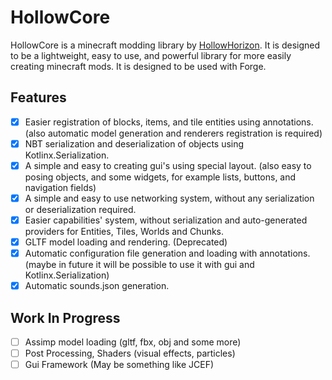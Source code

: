 # HollowCore
HollowCore is a minecraft modding library by [HollowHorizon](https://github.com/HollowHorizon). It is designed to be a lightweight, easy to use, and powerful library for more easily creating minecraft mods. It is designed to be used with Forge.

## Features
- [x] Easier registration of blocks, items, and tile entities using annotations. (also automatic model generation and renderers registration is required)
- [x] NBT serialization and deserialization of objects using Kotlinx.Serialization.
- [x] A simple and easy to creating gui's using special layout. (also easy to posing objects, and some widgets, for example lists, buttons, and navigation fields)
- [x] A simple and easy to use networking system, without any serialization or deserialization required.
- [x] Easier capabilities' system, without serialization and auto-generated providers for Entities, Tiles, Worlds and Chunks.
- [x] GLTF model loading and rendering. (Deprecated)
- [x] Automatic configuration file generation and loading with annotations. (maybe in future it will be possible to use it with gui and Kotlinx.Serialization)
- [x] Automatic sounds.json generation.

## Work In Progress
- [ ] Assimp model loading (gltf, fbx, obj and some more)
- [ ] Post Processing, Shaders (visual effects, particles)
- [ ] Gui Framework (May be something like JCEF)
